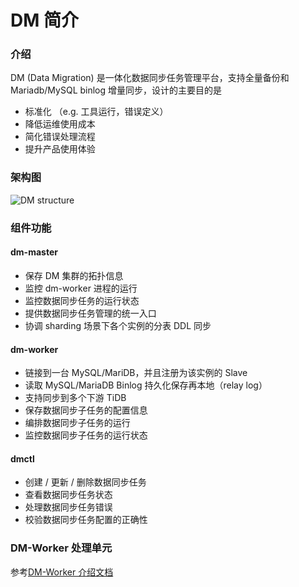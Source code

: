 DM 简介
===

### 介绍

DM (Data Migration) 是一体化数据同步任务管理平台，支持全量备份和 Mariadb/MySQL binlog 增量同步，设计的主要目的是
   - 标准化 （e.g. 工具运行，错误定义）
   - 降低运维使用成本
   - 简化错误处理流程
   - 提升产品使用体验


### 架构图

   ![DM structure](./architecture.png)


### 组件功能

#### dm-master

- 保存 DM 集群的拓扑信息
- 监控 dm-worker 进程的运行
- 监控数据同步任务的运行状态
- 提供数据同步任务管理的统一入口
- 协调 sharding 场景下各个实例的分表 DDL 同步

#### dm-worker

- 链接到一台 MySQL/MariDB，并且注册为该实例的 Slave
- 读取 MySQL/MariaDB Binlog 持久化保存再本地（relay log）
- 支持同步到多个下游 TiDB
- 保存数据同步子任务的配置信息
- 编排数据同步子任务的运行
- 监控数据同步子任务的运行状态

#### dmctl

- 创建 / 更新 / 删除数据同步任务
- 查看数据同步任务状态
- 处理数据同步任务错误
- 校验数据同步任务配置的正确性


### DM-Worker 处理单元
参考[DM-Worker 介绍文档](./dm-worker-unit.md)